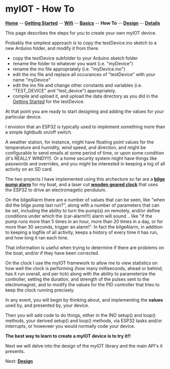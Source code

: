 # myIOT - How To

**[Home](readme.md)** --
**[Getting Started](getting_started.md)** --
**[Wifi](wifi.md)** --
**[Basics](basics.md)** --
**How To** --
**[Design](design.md)** --
**[Details](details.md)**

This page describes the steps for you to create your own myIOT device.

Probably the simplest approach is to copy the testDevice.ino sketch to a new Arduino folder,
and modify it from there.

- copy the testDevice subfolder to your Arduino sketch folder
- rename the folder to whatever you want (i.e. "myDevice")
- rename the ino file appropriately (i.e. "myDevice.ino")
- edit the ino file and replace all occurances of "testDevice" with your name "myDevice"
- edit the ino file and change other constants and variables (i.e. "TEST_DEVICE" and "test_device") appropriately.
- compile and upload it, and upload the data directory as you did in the [Getting Started](getting_started.md) for the testDevice.

At that point you are ready to start designing and adding the values for your particular device.

I envision that an ESP32 is typically used to implement something more than a simple lightbulb on/off switch.

A weather station, for instance, might have floating point values for the temperature and humidity, wind speed, and direction,
and might be configurable to send emails at some period of time, or upon some condition (it's REALLY WINDY!!). Or a home security
system might have things like passwords and overrides, and you might be interested in keeping a log of all activity on an SD card.

The two projects I have implemented using this archecture so far are a
[**bilge pump alarm**](https://github.com/phorton1/Arduino-bilgeAlarm) for my boat, and a laser cut
[**wooden geared clock**](https://github.com/phorton1/Arduino-theClock) that uses the ESP32 to drive an electromagetic pendulum.

On the bilgeAlarm there are a number of values that can be seen, like "when did the bilge pump last run?",
along with a number of parameters that can be set, including the ability to turn the pump(s) on remotely, and/or
define conditions under which the (car-alarm!!!) alarm will sound .. like "if the pump runs more than 5 times in
an hour, more than 20 times in a day, or for more than 30 seconds, trigger an alarm!". In fact the bilgeAlarm,
in addition to keeping a logfile of all activity, keeps a history of every time it has run, and how long it ran
each time.

That information is useful when trying to determine if there are problems on the boat, and/or if they have been corrected.

On the clock I use the myIOT framework to allow me to view statistics on how well the clock is performing (how many milliseconds,
ahead or behind, has it run overall, and per tick) along with the ability to parameterize the controller, setting the duration,
and strength of the pulses sent to the electromagnet, and to modify the values for the PID controller that tries to keep the
clock running precisely.


In any event, you will begin by thinking about, and implementing the **values** used by, and presented by, your device.

Then you will add code to do things, either in the INO setup() and loop() methods, your derived setup() and loop() methods,
via ESP32 tasks and/or interrupts, or howeveer you would normally code your device.

**The best way to learn to create a myIOT device is to try it!!**

Next we will delve into the design of the myIOT library and the
main API's it presents.

Next:  **[Design](design.md)**
